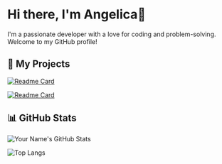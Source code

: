 # Hi there, I'm Angelica👋

I'm a passionate developer with a love for coding and problem-solving. Welcome to my GitHub profile!

## 🚀 My Projects

[![Readme Card](https://github-readme-stats.vercel.app/api/pin/?username=angelicacamboim&repo=DevLinks_Discover&theme=dracula)](https://github.com/angelicacamboim/DevLinks_Discover)

[![Readme Card](https://github-readme-stats.vercel.app/api/pin/?username=angelicacamboim&repo=pokemon-react&theme=dracula)](https://github.com/angelicacamboim/pokemon-react)


## 📊 GitHub Stats

![Your Name's GitHub Stats](https://github-readme-stats.vercel.app/api?username=angelicacamboim&show_icons=true&theme=dracula)

![Top Langs](https://github-readme-stats.vercel.app/api/top-langs/?username=angelicacamboim&hide_progress=true&theme=dracula)

